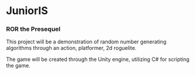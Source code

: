 # JuniorIS
### ROR the Presequel

This project will be a demonstration of random number generating algorithms through an action, platformer, 2d roguelite.


The game will be created through the Unity engine, utilizing C# for scripting the game.
